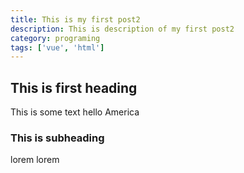 ```yaml
---
title: This is my first post2
description: This is description of my first post2
category: programing
tags: ['vue', 'html']
---
```


## This is first heading

This is some text hello America

### This is subheading

lorem lorem

